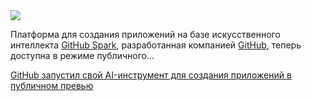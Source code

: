<!--2025-07-25 14:16:09-->
<div class="yb">
  <div class="rss habr"><img src="https://habrastorage.org/getpro/habr/upload_files/cb2/ff5/ee8/cb2ff5ee8db37792c3ffb1050b3ea33a.webp" /><p>Платформа для создания приложений на базе искусственного интеллекта <a href="https://alternativeto.net/software/github-spark/about/" rel="noopener noreferrer nofollow">GitHub Spark</a>, разработанная компанией <a href="https://alternativeto.net/software/github/about/" rel="noopener noreferrer nofollow">GitHub</a>, теперь доступна в режиме публичного... <p class="titl"><a href="https://habr.com/ru/companies/bothub/news/931144/?utm_source=habrahabr&utm_medium=rss&utm_campaign=931144">GitHub запустил свой AI-инструмент для создания приложений в публичном превью</a></p></div>
</div>
